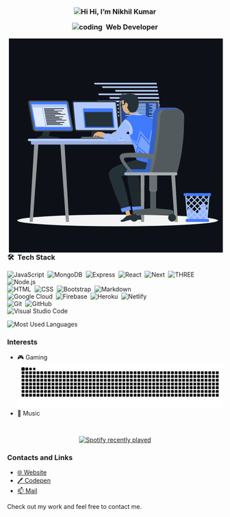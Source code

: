  <h3 align="center">

 <img width=30 src="https://emoji.gg/assets/emoji/1463-wave.gif" alt="Hi" /> Hi, I’m Nikhil Kumar

 <img width=30 src="https://emoji.gg/assets/emoji/3734-playing-pc-games.gif" alt="coding" />&nbsp; Web Developer
</h3>
  
<img align="right" src="https://raw.githubusercontent.com/GreaZeY/GreaZeY/main/animation_500_kxa883sd.gif" alt="greazey" />

### 🛠 &nbsp;Tech Stack
![JavaScript](https://img.shields.io/badge/-JavaScript-05122A?style=flat&logo=javascript)&nbsp;
![MongoDB](https://img.shields.io/badge/-MongoDB-05122A?style=flat&logo=mongodb)&nbsp;
![Express](https://img.shields.io/badge/-Express-05122A?style=flat&logo=express)&nbsp;
![React](https://img.shields.io/badge/-React-05122A?style=flat&logo=react)&nbsp;
![Next](https://img.shields.io/badge/-NEXT.JS-05122A?style=flat&logo=next.js)&nbsp;
![THREE](https://img.shields.io/badge/-THREE.JS-05122A?style=flat&logo=three.js)&nbsp;
![Node.js](https://img.shields.io/badge/-Node.js-05122A?style=flat&logo=node.js)\
![HTML](https://img.shields.io/badge/-HTML-05122A?style=flat&logo=HTML5)&nbsp;
![CSS](https://img.shields.io/badge/-CSS-05122A?style=flat&logo=CSS3&logoColor=1572B6)&nbsp;
![Bootstrap](https://img.shields.io/badge/-Bootstrap-05122A?style=flat&logo=bootstrap&logoColor=563D7C)&nbsp;
![Markdown](https://img.shields.io/badge/-Markdown-05122A?style=flat&logo=markdown)\
![Google Cloud](https://img.shields.io/badge/-Google%20Cloud-05122A?style=flat&logo=googlecloud)&nbsp;
![Firebase](https://img.shields.io/badge/-Firbase-05122A?style=flat&logo=firebase)&nbsp;
![Heroku](https://img.shields.io/badge/-Heroku-05122A?style=flat&logo=heroku)&nbsp;
![Netlify](https://img.shields.io/badge/-Netlify-05122A?style=flat&logo=netlify)\
![Git](https://img.shields.io/badge/-Git-05122A?style=flat&logo=git)&nbsp;
![GitHub](https://img.shields.io/badge/-GitHub-05122A?style=flat&logo=github)\
![Visual Studio Code](https://img.shields.io/badge/-Visual%20Studio%20Code-05122A?style=flat&logo=visual-studio-code&logoColor=007ACC)&nbsp;


![Most Used Languages](https://github-readme-stats.vercel.app/api/top-langs/?username=greazey&theme=dark)


### Interests
- 🎮 Gaming\
![snake game](https://raw.githubusercontent.com/GreaZeY/GreaZeY/main/github-contribution-grid-snake.svg)
- 🎵 Music
<br/>

<div align="center">
  
[![Spotify recently played](https://spotify-recently-played-readme.vercel.app/api?user=4x9xrgbta68uqm9svbszex06k&width=780&unique=true)](https://open.spotify.com/user/4x9xrgbta68uqm9svbszex06k)
  
<div>
 
<div align="left">  
  
### Contacts and Links
- [🌐 Website](https://greazey.tk)
- [🖊️ Codepen](https://codepen.io/greazey)
- [📫 Mail](mailto:contact@greazey.ml)

<div>
  
Check out my work and feel free to contact me.
